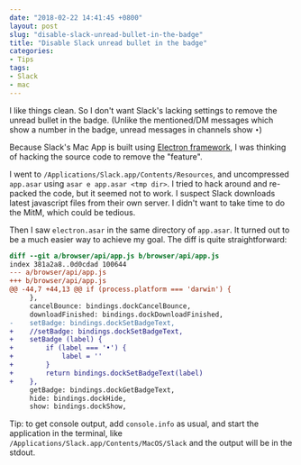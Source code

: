 ```yaml
---
date: "2018-02-22 14:41:45 +0800"
layout: post
slug: "disable-slack-unread-bullet-in-the-badge"
title: "Disable Slack unread bullet in the badge"
categories:
- Tips
tags:
- Slack
- mac
---
```


I like things clean. So I don't want Slack's lacking settings to remove the
unread bullet in the badge. (Unlike the mentioned/DM messages which show a
number in the badge, unread messages in channels show `•`)

Because Slack's Mac App is built using [Electron
framework](https://electronjs.org), I was thinking of hacking the source code
to remove the "feature".

I went to `/Applications/Slack.app/Contents/Resources`, and uncompressed
`app.asar` using `asar e app.asar <tmp dir>`. I tried to hack around and
re-packed the code, but it seemed not to work. I suspect Slack downloads latest
javascript files from their own server. I didn't want to take time to do the
MitM, which could be tedious.

Then I saw `electron.asar` in the same directory of `app.asar`. It turned out
to be a much easier way to achieve my goal. The diff is quite straightforward:

```diff
diff --git a/browser/api/app.js b/browser/api/app.js
index 381a2a8..0d0cdad 100644
--- a/browser/api/app.js
+++ b/browser/api/app.js
@@ -44,7 +44,13 @@ if (process.platform === 'darwin') {
     },
     cancelBounce: bindings.dockCancelBounce,
     downloadFinished: bindings.dockDownloadFinished,
-    setBadge: bindings.dockSetBadgeText,
+    //setBadge: bindings.dockSetBadgeText,
+    setBadge (label) {
+        if (label === '•') {
+            label = ''
+        }
+        return bindings.dockSetBadgeText(label)
+    },
     getBadge: bindings.dockGetBadgeText,
     hide: bindings.dockHide,
     show: bindings.dockShow,
```

Tip: to get console output, add `console.info` as usual, and start the
application in the terminal, like
`/Applications/Slack.app/Contents/MacOS/Slack` and the output will be in the
stdout.
